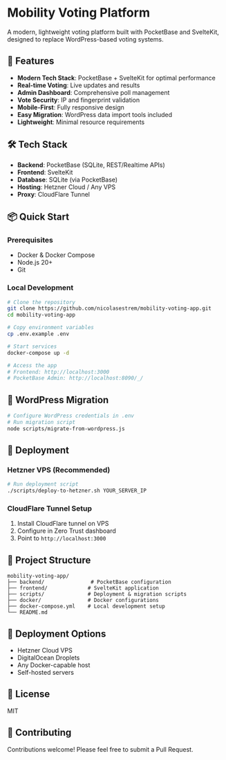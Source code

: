# Mobility Voting Platform

A modern, lightweight voting platform built with PocketBase and SvelteKit, designed to replace WordPress-based voting systems.

## 🚀 Features

- **Modern Tech Stack**: PocketBase + SvelteKit for optimal performance
- **Real-time Voting**: Live updates and results
- **Admin Dashboard**: Comprehensive poll management
- **Vote Security**: IP and fingerprint validation
- **Mobile-First**: Fully responsive design
- **Easy Migration**: WordPress data import tools included
- **Lightweight**: Minimal resource requirements

## 🛠️ Tech Stack

- **Backend**: PocketBase (SQLite, REST/Realtime APIs)
- **Frontend**: SvelteKit 
- **Database**: SQLite (via PocketBase)
- **Hosting**: Hetzner Cloud / Any VPS
- **Proxy**: CloudFlare Tunnel

## 📦 Quick Start

### Prerequisites
- Docker & Docker Compose
- Node.js 20+
- Git

### Local Development

```bash
# Clone the repository
git clone https://github.com/nicolasestrem/mobility-voting-app.git
cd mobility-voting-app

# Copy environment variables
cp .env.example .env

# Start services
docker-compose up -d

# Access the app
# Frontend: http://localhost:3000
# PocketBase Admin: http://localhost:8090/_/
```

## 🔄 WordPress Migration

```bash
# Configure WordPress credentials in .env
# Run migration script
node scripts/migrate-from-wordpress.js
```

## 🚢 Deployment

### Hetzner VPS (Recommended)

```bash
# Run deployment script
./scripts/deploy-to-hetzner.sh YOUR_SERVER_IP
```

### CloudFlare Tunnel Setup

1. Install CloudFlare tunnel on VPS
2. Configure in Zero Trust dashboard
3. Point to `http://localhost:3000`

## 📁 Project Structure

```
mobility-voting-app/
├── backend/               # PocketBase configuration
├── frontend/             # SvelteKit application
├── scripts/              # Deployment & migration scripts
├── docker/               # Docker configurations
├── docker-compose.yml    # Local development setup
└── README.md
```

## 🚀 Deployment Options

- Hetzner Cloud VPS
- DigitalOcean Droplets
- Any Docker-capable host
- Self-hosted servers

## 📄 License

MIT

## 🤝 Contributing

Contributions welcome! Please feel free to submit a Pull Request.